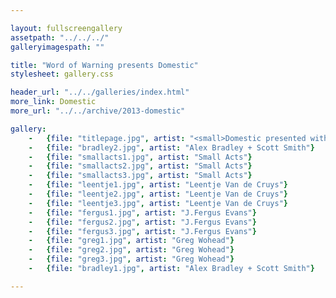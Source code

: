 ```yaml
---

layout: fullscreengallery
assetpath: "../../../"
galleryimagespath: ""

title: "Word of Warning presents Domestic"
stylesheet: gallery.css

header_url: "../../galleries/index.html"
more_link: Domestic
more_url: "../../archive/2013-domestic"

gallery:
    -   {file: "titlepage.jpg", artist: "<small>Domestic presented with Guinness Northern Counties, Z-arts + City Response Limited</small>"}
    -   {file: "bradley2.jpg", artist: "Alex Bradley + Scott Smith"}
    -   {file: "smallacts1.jpg", artist: "Small Acts"}
    -   {file: "smallacts2.jpg", artist: "Small Acts"}
    -   {file: "smallacts3.jpg", artist: "Small Acts"}
    -   {file: "leentje1.jpg", artist: "Leentje Van de Cruys"}
    -   {file: "leentje2.jpg", artist: "Leentje Van de Cruys"}
    -   {file: "leentje3.jpg", artist: "Leentje Van de Cruys"}
    -   {file: "fergus1.jpg", artist: "J.Fergus Evans"}
    -   {file: "fergus2.jpg", artist: "J.Fergus Evans"}
    -   {file: "fergus3.jpg", artist: "J.Fergus Evans"}
    -   {file: "greg1.jpg", artist: "Greg Wohead"}
    -   {file: "greg2.jpg", artist: "Greg Wohead"}
    -   {file: "greg3.jpg", artist: "Greg Wohead"}
    -   {file: "bradley1.jpg", artist: "Alex Bradley + Scott Smith"}

---
```

